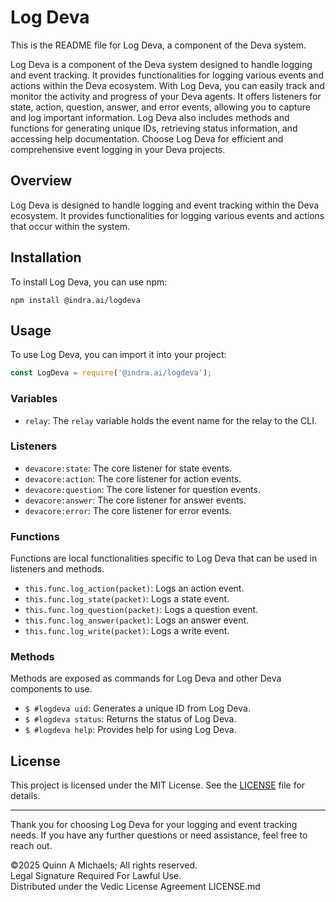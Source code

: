 # Log Deva

This is the README file for Log Deva, a component of the Deva system.

Log Deva is a component of the Deva system designed to handle logging and event tracking. It provides functionalities for logging various events and actions within the Deva ecosystem. With Log Deva, you can easily track and monitor the activity and progress of your Deva agents. It offers listeners for state, action, question, answer, and error events, allowing you to capture and log important information. Log Deva also includes methods and functions for generating unique IDs, retrieving status information, and accessing help documentation. Choose Log Deva for efficient and comprehensive event logging in your Deva projects.

## Overview
Log Deva is designed to handle logging and event tracking within the Deva ecosystem. It provides functionalities for logging various events and actions that occur within the system.

## Installation
To install Log Deva, you can use npm:

```
npm install @indra.ai/logdeva
```

## Usage
To use Log Deva, you can import it into your project:

```javascript
const LogDeva = require('@indra.ai/logdeva');
```

### Variables
- `relay`: The `relay` variable holds the event name for the relay to the CLI.

### Listeners
- `devacore:state`: The core listener for state events.
- `devacore:action`: The core listener for action events.
- `devacore:question`: The core listener for question events.
- `devacore:answer`: The core listener for answer events.
- `devacore:error`: The core listener for error events.

### Functions
Functions are local functionalities specific to Log Deva that can be used in listeners and methods.

- `this.func.log_action(packet)`: Logs an action event.
- `this.func.log_state(packet)`: Logs a state event.
- `this.func.log_question(packet)`: Logs a question event.
- `this.func.log_answer(packet)`: Logs an answer event.
- `this.func.log_write(packet)`: Logs a write event.

### Methods
Methods are exposed as commands for Log Deva and other Deva components to use.

- `$ #logdeva uid`: Generates a unique ID from Log Deva.
- `$ #logdeva status`: Returns the status of Log Deva.
- `$ #logdeva help`: Provides help for using Log Deva.

## License
This project is licensed under the MIT License. See the [LICENSE](LICENSE) file for details.

---

Thank you for choosing Log Deva for your logging and event tracking needs. If you have any further questions or need assistance, feel free to reach out.

©2025 Quinn A Michaels; All rights reserved.  
Legal Signature Required For Lawful Use.  
Distributed under the Vedic License Agreement LICENSE.md